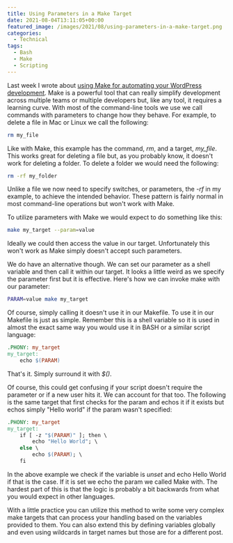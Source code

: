 ```yaml
---
title: Using Parameters in a Make Target
date: 2021-08-04T13:11:05+00:00
featured_image: /images/2021/08/using-parameters-in-a-make-target.png
categories:
  - Technical
tags:
  - Bash
  - Make
  - Scripting
---
```


Last week I wrote about [using Make for automating your WordPress development][1]. Make is a powerful tool that can really simplify development across multiple teams or multiple developers but, like any tool, it requires a learning curve.
With most of the command-line tools we use we call commands with parameters to change how they behave. For example, to delete a file in Mac or Linux we call the following:

``` bash
rm my_file
```

Like with Make, this example has the command, _rm_, and a target, _my_file_. This works great for deleting a file but, as you probably know, it doesn't work for deleting a folder. To delete a folder we would need the following:

``` bash
rm -rf my_folder
```

Unlike a file we now need to specify switches, or parameters, the _-rf_ in my example, to achieve the intended behavior. These pattern is fairly normal in most command-line operations but won't work with Make.

To utilize parameters with Make we would expect to do something like this:

``` bash
make my_target --param=value
```

Ideally we could then access the value in our target. Unfortunately this won't work as Make simply doesn't accept such parameters.

We do have an alternative though. We can set our parameter as a shell variable and then call it within our target. It looks a little weird as we specify the parameter first but it is effective. Here's how we can invoke make with our parameter:

``` bash
PARAM=value make my_target
```

Of course, simply calling it doesn't use it in our Makefile. To use it in our Makefile is just as simple. Remember this is a shell variable so it is used in almost the exact same way you would use it in BASH or a similar script language:

``` makefile
.PHONY: my_target
my_target:
    echo $(PARAM)
```

That's it. Simply surround it with _$()_.

Of course, this could get confusing if your script doesn't require the parameter or if a new user hits it. We can account for that too. The following is the same target that first checks for the param and echos it if it exists but echos simply "Hello world" if the param wasn't specified:

``` makefile
.PHONY: my_target
my_target:
    if [ -z "$(PARAM)" ]; then \
		echo "Hello World"; \
	else \
		echo $(PARAM); \
	fi
```

In the above example we check if the variable is _unset_ and echo Hello World if that is the case. If it is set we echo the param we called Make with. The hardest part of this is that the logic is probably a bit backwards from what you would expect in other languages.

With a little practice you can utilize this method to write some very complex make targets that can process your handling based on the variables provided to them. You can also extend this by defining variables globally and even using wildcards in target names but those are for a different post.

 [1]: /2021/07/automating-wordpress-development-with-make/